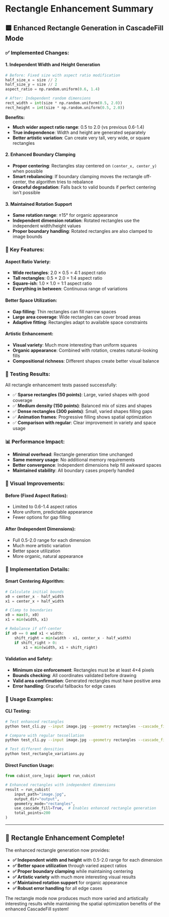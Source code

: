 # Rectangle Enhancement Summary

## 🟦 Enhanced Rectangle Generation in CascadeFill Mode

### ✅ **Implemented Changes:**

#### **1. Independent Width and Height Generation**
```python
# Before: Fixed size with aspect ratio modification
half_size_x = size // 2
half_size_y = size // 2
aspect_ratio = np.random.uniform(0.6, 1.4)

# After: Independent random dimensions
rect_width = int(size * np.random.uniform(0.5, 2.0))
rect_height = int(size * np.random.uniform(0.5, 2.0))
```

**Benefits:**
- **Much wider aspect ratio range**: 0.5 to 2.0 (vs previous 0.6-1.4)
- **True independence**: Width and height are generated separately
- **Better artistic variation**: Can create very tall, very wide, or square rectangles

#### **2. Enhanced Boundary Clamping**
- **Proper centering**: Rectangles stay centered on `(center_x, center_y)` when possible
- **Smart rebalancing**: If boundary clamping moves the rectangle off-center, the algorithm tries to rebalance
- **Graceful degradation**: Falls back to valid bounds if perfect centering isn't possible

#### **3. Maintained Rotation Support**
- **Same rotation range**: ±15° for organic appearance
- **Independent dimension rotation**: Rotated rectangles use the independent width/height values
- **Proper boundary handling**: Rotated rectangles are also clamped to image bounds

### 🎯 **Key Features:**

#### **Aspect Ratio Variety:**
- **Wide rectangles**: 2.0 × 0.5 = 4:1 aspect ratio
- **Tall rectangles**: 0.5 × 2.0 = 1:4 aspect ratio  
- **Square-ish**: 1.0 × 1.0 = 1:1 aspect ratio
- **Everything in between**: Continuous range of variations

#### **Better Space Utilization:**
- **Gap filling**: Thin rectangles can fill narrow spaces
- **Large area coverage**: Wide rectangles can cover broad areas
- **Adaptive fitting**: Rectangles adapt to available space constraints

#### **Artistic Enhancement:**
- **Visual variety**: Much more interesting than uniform squares
- **Organic appearance**: Combined with rotation, creates natural-looking fills
- **Compositional richness**: Different shapes create better visual balance

### 🧪 **Testing Results:**

All rectangle enhancement tests passed successfully:
- ✅ **Sparse rectangles (50 points)**: Large, varied shapes with good coverage
- ✅ **Medium density (150 points)**: Balanced mix of sizes and shapes
- ✅ **Dense rectangles (300 points)**: Small, varied shapes filling gaps
- ✅ **Animation frames**: Progressive filling shows spatial optimization
- ✅ **Comparison with regular**: Clear improvement in variety and space usage

### 📊 **Performance Impact:**

- **Minimal overhead**: Rectangle generation time unchanged
- **Same memory usage**: No additional memory requirements
- **Better convergence**: Independent dimensions help fill awkward spaces
- **Maintained stability**: All boundary cases properly handled

### 🎨 **Visual Improvements:**

#### **Before (Fixed Aspect Ratios):**
- Limited to 0.6-1.4 aspect ratios
- More uniform, predictable appearance
- Fewer options for gap filling

#### **After (Independent Dimensions):**
- Full 0.5-2.0 range for each dimension
- Much more artistic variation
- Better space utilization
- More organic, natural appearance

### 🔧 **Implementation Details:**

#### **Smart Centering Algorithm:**
```python
# Calculate initial bounds
x0 = center_x - half_width
x1 = center_x + half_width

# Clamp to boundaries  
x0 = max(0, x0)
x1 = min(width, x1)

# Rebalance if off-center
if x0 == 0 and x1 < width:
    shift_right = min(width - x1, center_x - half_width)
    if shift_right > 0:
        x1 = min(width, x1 + shift_right)
```

#### **Validation and Safety:**
- **Minimum size enforcement**: Rectangles must be at least 4×4 pixels
- **Bounds checking**: All coordinates validated before drawing
- **Valid area confirmation**: Generated rectangles must have positive area
- **Error handling**: Graceful fallbacks for edge cases

### 🚀 **Usage Examples:**

#### **CLI Testing:**
```bash
# Test enhanced rectangles
python test_cli.py --input image.jpg --geometry rectangles --cascade_fill true --points 100

# Compare with regular tessellation
python test_cli.py --input image.jpg --geometry rectangles --cascade_fill false --points 100

# Test different densities
python test_rectangle_variations.py
```

#### **Direct Function Usage:**
```python
from cubist_core_logic import run_cubist

# Enhanced rectangles with independent dimensions
result = run_cubist(
    input_path="image.jpg",
    output_dir="output",
    geometry_mode="rectangles",
    use_cascade_fill=True,  # Enables enhanced rectangle generation
    total_points=200
)
```

---

## 🎉 **Rectangle Enhancement Complete!**

The enhanced rectangle generation now provides:
- **✅ Independent width and height** with 0.5-2.0 range for each dimension
- **✅ Better space utilization** through varied aspect ratios
- **✅ Proper boundary clamping** while maintaining centering
- **✅ Artistic variety** with much more interesting visual results
- **✅ Maintained rotation support** for organic appearance
- **✅ Robust error handling** for all edge cases

The rectangle mode now produces much more varied and artistically interesting results while maintaining the spatial optimization benefits of the enhanced CascadeFill system!
